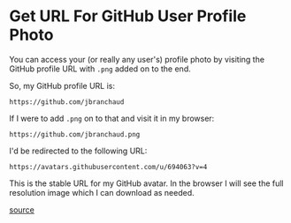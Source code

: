# Get URL For GitHub User Profile Photo

You can access your (or really any user's) profile photo by visiting the GitHub
profile URL with `.png` added on to the end.

So, my GitHub profile URL is:

```
https://github.com/jbranchaud
```

If I were to add `.png` on to that and visit it in my browser:

```
https://github.com/jbranchaud.png
```

I'd be redirected to the following URL:

```
https://avatars.githubusercontent.com/u/694063?v=4
```

This is the stable URL for my GitHub avatar. In the browser I will see the full
resolution image which I can download as needed.

[source](https://dev.to/10xlearner/how-to-get-the-profile-picture-of-a-github-account-1d82)
